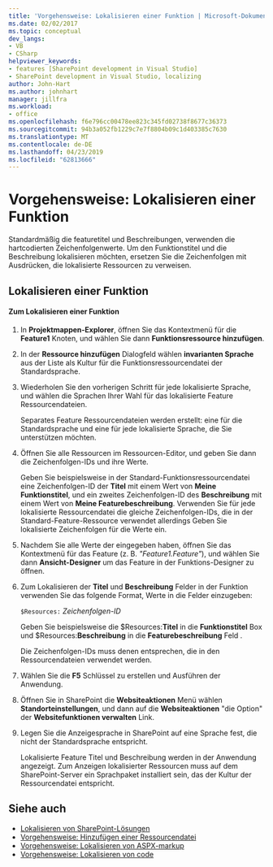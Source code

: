 ```yaml
---
title: 'Vorgehensweise: Lokalisieren einer Funktion | Microsoft-Dokumentation'
ms.date: 02/02/2017
ms.topic: conceptual
dev_langs:
- VB
- CSharp
helpviewer_keywords:
- features [SharePoint development in Visual Studio]
- SharePoint development in Visual Studio, localizing
author: John-Hart
ms.author: johnhart
manager: jillfra
ms.workload:
- office
ms.openlocfilehash: f6e796cc00478ee823c345fd02738f8677c36373
ms.sourcegitcommit: 94b3a052fb1229c7e7f8804b09c1d403385c7630
ms.translationtype: MT
ms.contentlocale: de-DE
ms.lasthandoff: 04/23/2019
ms.locfileid: "62813666"
---
```

# <a name="how-to-localize-a-feature"></a>Vorgehensweise: Lokalisieren einer Funktion
  Standardmäßig die featuretitel und Beschreibungen, verwenden die hartcodierten Zeichenfolgenwerte. Um den Funktionstitel und die Beschreibung lokalisieren möchten, ersetzen Sie die Zeichenfolgen mit Ausdrücken, die lokalisierte Ressourcen zu verweisen.

## <a name="localize-a-feature"></a>Lokalisieren einer Funktion

#### <a name="to-localize-a-feature"></a>Zum Lokalisieren einer Funktion

1. In **Projektmappen-Explorer**, öffnen Sie das Kontextmenü für die **Feature1** Knoten, und wählen Sie dann **Funktionsressource hinzufügen**.

2. In der **Ressource hinzufügen** Dialogfeld wählen **invarianten Sprache** aus der Liste als Kultur für die Funktionsressourcendatei der Standardsprache.

3. Wiederholen Sie den vorherigen Schritt für jede lokalisierte Sprache, und wählen die Sprachen Ihrer Wahl für das lokalisierte Feature Ressourcendateien.

     Separates Feature Ressourcendateien werden erstellt: eine für die Standardsprache und eine für jede lokalisierte Sprache, die Sie unterstützen möchten.

4. Öffnen Sie alle Ressourcen im Ressourcen-Editor, und geben Sie dann die Zeichenfolgen-IDs und ihre Werte.

     Geben Sie beispielsweise in der Standard-Funktionsressourcendatei eine Zeichenfolgen-ID der **Titel** mit einem Wert von **Meine Funktionstitel**, und ein zweites Zeichenfolgen-ID des **Beschreibung** mit einem Wert von **Meine Featurebeschreibung**. Verwenden Sie für jede lokalisierte Ressourcendatei die gleiche Zeichenfolgen-IDs, die in der Standard-Feature-Ressource verwendet allerdings Geben Sie lokalisierte Zeichenfolgen für die Werte ein.

5. Nachdem Sie alle Werte der eingegeben haben, öffnen Sie das Kontextmenü für das Feature (z. B. *"Feature1.Feature"*), und wählen Sie dann **Ansicht-Designer** um das Feature in der Funktions-Designer zu öffnen.

6. Zum Lokalisieren der **Titel** und **Beschreibung** Felder in der Funktion verwenden Sie das folgende Format, Werte in die Felder einzugeben:

     `$Resources:` *Zeichenfolgen-ID*

     Geben Sie beispielsweise die $Resources:**Titel** in die **Funktionstitel** Box und $Resources:**Beschreibung** in die **Featurebeschreibung** Feld .

     Die Zeichenfolgen-IDs muss denen entsprechen, die in den Ressourcendateien verwendet werden.

7. Wählen Sie die **F5** Schlüssel zu erstellen und Ausführen der Anwendung.

8. Öffnen Sie in SharePoint die **Websiteaktionen** Menü wählen **Standorteinstellungen**, und dann auf die **Websiteaktionen** "die Option" der **Websitefunktionen verwalten** Link.

9. Legen Sie die Anzeigesprache in SharePoint auf eine Sprache fest, die nicht der Standardsprache entspricht.

     Lokalisierte Feature Titel und Beschreibung werden in der Anwendung angezeigt. Zum Anzeigen lokalisierter Ressourcen muss auf dem SharePoint-Server ein Sprachpaket installiert sein, das der Kultur der Ressourcendatei entspricht.

## <a name="see-also"></a>Siehe auch
- [Lokalisieren von SharePoint-Lösungen](../sharepoint/localizing-sharepoint-solutions.md)
- [Vorgehensweise: Hinzufügen einer Ressourcendatei](../sharepoint/how-to-add-a-resource-file.md)
- [Vorgehensweise: Lokalisieren von ASPX-markup](../sharepoint/how-to-localize-aspx-markup.md)
- [Vorgehensweise: Lokalisieren von code](../sharepoint/how-to-localize-code.md)
